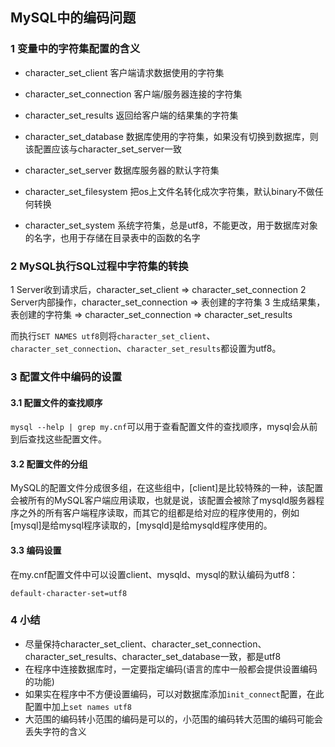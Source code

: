 ## MySQL中的编码问题

### 1 变量中的字符集配置的含义

* character_set_client        客户端请求数据使用的字符集
* character_set_connection    客户端/服务器连接的字符集
* character_set_results       返回给客户端的结果集的字符集
* character_set_database      数据库使用的字符集，如果没有切换到数据库，则该配置应该与character_set_server一致
* character_set_server        数据库服务器的默认字符集

* character_set_filesystem    把os上文件名转化成次字符集，默认binary不做任何转换
* character_set_system        系统字符集，总是utf8，不能更改，用于数据库对象的名字，也用于存储在目录表中的函数的名字

### 2 MySQL执行SQL过程中字符集的转换

1 Server收到请求后，character_set_client => character_set_connection
2 Server内部操作，character_set_connection => 表创建的字符集
3 生成结果集，表创建的字符集 => character_set_connection => character_set_results

而执行`SET NAMES utf8`则将`character_set_client`、`character_set_connection`、`character_set_results`都设置为utf8。

### 3 配置文件中编码的设置

#### 3.1 配置文件的查找顺序

`mysql --help | grep my.cnf`可以用于查看配置文件的查找顺序，mysql会从前到后查找这些配置文件。

#### 3.2 配置文件的分组

MySQL的配置文件分成很多组，在这些组中，[client]是比较特殊的一种，该配置会被所有的MySQL客户端应用读取，也就是说，该配置会被除了mysqld服务器程序之外的所有客户端程序读取，而其它的组都是给对应的程序使用的，例如[mysql]是给mysql程序读取的，[mysqld]是给mysqld程序使用的。

#### 3.3 编码设置

在my.cnf配置文件中可以设置client、mysqld、mysql的默认编码为utf8：

```
default-character-set=utf8
```

### 4 小结

* 尽量保持character_set_client、character_set_connection、character_set_results、character_set_database一致，都是utf8
* 在程序中连接数据库时，一定要指定编码(语言的库中一般都会提供设置编码的功能)
* 如果实在程序中不方便设置编码，可以对数据库添加`init_connect`配置，在此配置中加上`set names utf8`
* 大范围的编码转小范围的编码是可以的，小范围的编码转大范围的编码可能会丢失字符的含义